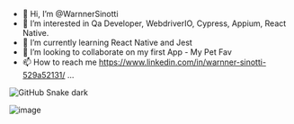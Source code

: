 - 👋 Hi, I’m @WarnnerSinotti
- 👀 I’m interested in Qa Developer, WebdriverIO, Cypress, Appium, React Native.
- 🌱 I’m currently learning React Native and Jest
- 💞️ I’m looking to collaborate on my first App - My Pet Fav 
- 📫 How to reach me https://www.linkedin.com/in/warnner-sinotti-529a52131/ ...

<!---
WarnnerSinotti/WarnnerSinotti is a ✨ special ✨ repository because its `README.md` (this file) appears on your GitHub profile.
You can click the Preview link to take a look at your changes.
--->

![GitHub Snake dark](github-snake-dark.svg#gh-dark-mode-only)

![image](https://img.shields.io/badge/WhatsApp-25D366?style=for-the-badge&logo=whatsapp&logoColor=white)
